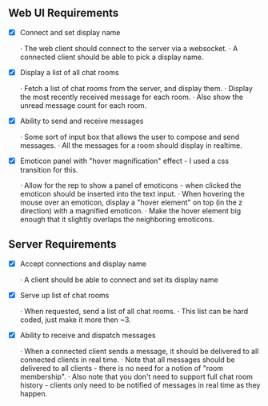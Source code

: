 Web UI Requirements
-------------------

- [x] Connect and set display name

	· The web client should connect to the server via a websocket.
	· A connected client should be able to pick a display name.

- [x] Display a list of all chat rooms

	· Fetch a list of chat rooms from the server, and display them.
	· Display the most recently received message for each room.
	· Also show the unread message count for each room.

- [x] Ability to send and receive messages

	· Some sort of input box that allows the user to compose and send messages.
	· All the messages for a room should display in realtime.

- [x] Emoticon panel with "hover magnification" effect - I used a css transition for this.

	· Allow for the rep to show a panel of emoticons - when clicked the emoticon should be inserted into the text input.
	· When hovering the mouse over an emoticon, display a "hover element" on top (in the z direction) with a magnified emoticon.
	· Make the hover element big enough that it slightly overlaps the neighboring emoticons.


Server Requirements
-------------------

- [x] Accept connections and display name

	· A client should be able to connect and set its display name

- [x] Serve up list of chat rooms

	· When requested, send a list of all chat rooms.
	· This list can be hard coded, just make it more then ~3.

- [x] Ability to receive and dispatch messages

	· When a connected client sends a message, it should be delivered to all connected clients in real time.
	· Note that all messages should be delivered to all clients - there is no need for a notion of "room membership".
	· Also note that you don't need to support full chat room history - clients only need to be notified of messages in real time as they happen.
